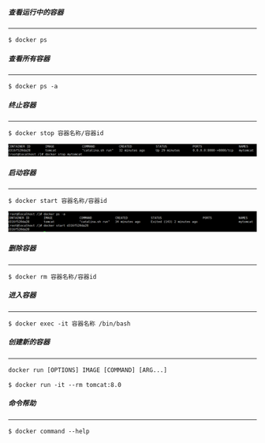 ##### 查看运行中的容器

---

```
$ docker ps
```



##### 查看所有容器

---

```
$ docker ps -a
```



##### 终止容器

---

```
$ docker stop 容器名称/容器id
```

![image-20200706100641395](image-20200706100641395.png)

##### 启动容器

---

```
$ docker start 容器名称/容器id
```

![image-20200706100605748](image-20200706100605748.png)

##### 删除容器

---

```
$ docker rm 容器名称/容器id
```

<!--删除容器前 先停止容器 或者 增加 -f 参数进行强制删除-->

##### 进入容器

---

```
$ docker exec -it 容器名称 /bin/bash
```

<!-- 启动容器加参数 -d 启动后会进入后台 -->

<!-- exit 退出容器 -->



##### 创建新的容器

---

```
docker run [OPTIONS] IMAGE [COMMAND] [ARG...]
```

<!-- OPTIONS -->

<!-- -d 后台运行容器，并返回容器ID-->

<!-- -i 以交互模式运行容器，通常与 -t 同时使用-->

<!-- -t 为容器重新分配一个伪输入终端，通常与 -i 同时使用-->

<!-- -p 指定端口映射，格式为：主机(宿主)端口:容器端口-->

<!-- --name="名称": 为容器指定一个名称 -->

<!-- -P 随机端口映射，容器内部端口随机映射到主机的高端口 -->

<!-- --volume , -v: 绑定一个卷 -->

<!-- -e 指定环境变量,容器中可以使用该环境变量-->

```
$ docker run -it --rm tomcat:8.0
```

<!-- --rm 运行完成删除容器-->

##### 命令帮助

---

```
$ docker command --help
```

